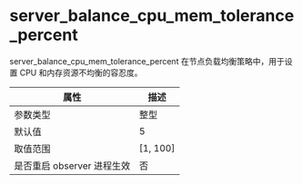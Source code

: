 server_balance_cpu_mem_tolerance_percent 
=============================================================

server_balance_cpu_mem_tolerance_percent 在节点负载均衡策略中，用于设置 CPU 和内存资源不均衡的容忍度。


|      **属性**      |   **描述**   |
|------------------|------------|
| 参数类型             | 整型         |
| 默认值              | 5          |
| 取值范围             | \[1, 100\] |
| 是否重启 observer 进程生效 | 否          |



